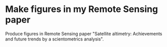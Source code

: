 # Make figures in my Remote Sensing paper
Produce figures in Remote Sensing paper "Satellite altimetry: Achievements and future trends by a scientometrics analysis".
